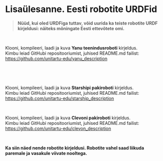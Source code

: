 



 Lisaülesanne. Eesti robotite URDFid
=====================================











> 
> 
> **Nüüd, kui oled URDFiga tuttav, võid uurida ka teiste robotite URDF kirjeldusi: näiteks mõningate Eesti ettevõtete omi.**
> 
> 
> 
> 



  




Klooni, kompileeri, laadi ja kuva **Yanu teenindusroboti** kirjeldus.  
Kimbu leiad GitHubi repositooriumist, juhised README.md failist: <https://github.com/unitartu-edu/yanu_description>



 


  




Klooni, kompileeri, laadi ja kuva **Starshipi pakiroboti** kirjeldus.  
Kimbu leiad GitHubi repositooriumist, juhised README.md failist: <https://github.com/unitartu-edu/starship_description>




  




Klooni, kompileeri, laadi ja kuva **Clevoni pakiroboti** kirjeldus.  
Kimbu leiad GitHubi repositooriumist, juhised README.md failist: <https://github.com/unitartu-edu/clevon_description>




  




**Ka siin näed nende robotite kirjeldusi. Robotite vahel saad liikuda paremale ja vasakule viivate nooltega.**








 







